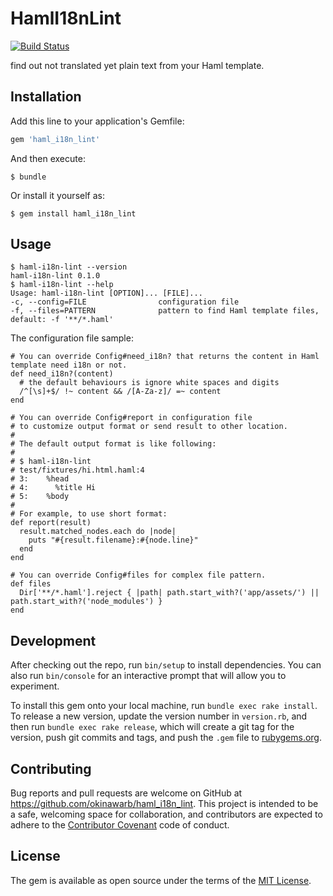 # HamlI18nLint

[![Build Status](https://travis-ci.org/okinawarb/haml_i18n_lint.svg?branch=master)](https://travis-ci.org/okinawarb/haml_i18n_lint)

find out not translated yet plain text from your Haml template.

## Installation

Add this line to your application's Gemfile:

```ruby
gem 'haml_i18n_lint'
```

And then execute:

    $ bundle

Or install it yourself as:

    $ gem install haml_i18n_lint

## Usage

    $ haml-i18n-lint --version
    haml-i18n-lint 0.1.0
    $ haml-i18n-lint --help
    Usage: haml-i18n-lint [OPTION]... [FILE]...
    -c, --config=FILE                configuration file
    -f, --files=PATTERN              pattern to find Haml template files, default: -f '**/*.haml'

The configuration file sample:

    # You can override Config#need_i18n? that returns the content in Haml template need i18n or not.
    def need_i18n?(content)
      # the default behaviours is ignore white spaces and digits
      /^[\s]+$/ !~ content && /[A-Za-z]/ =~ content
    end

    # You can override Config#report in configuration file
    # to customize output format or send result to other location.
    #
    # The default output format is like following:
    #
    # $ haml-i18n-lint
    # test/fixtures/hi.html.haml:4
    # 3:    %head
    # 4:      %title Hi
    # 5:    %body
    #
    # For example, to use short format:
    def report(result)
      result.matched_nodes.each do |node|
        puts "#{result.filename}:#{node.line}"
      end
    end

    # You can override Config#files for complex file pattern.
    def files
      Dir['**/*.haml'].reject { |path| path.start_with?('app/assets/') || path.start_with?('node_modules') }
    end

## Development

After checking out the repo, run `bin/setup` to install dependencies. You can also run `bin/console` for an interactive prompt that will allow you to experiment.

To install this gem onto your local machine, run `bundle exec rake install`. To release a new version, update the version number in `version.rb`, and then run `bundle exec rake release`, which will create a git tag for the version, push git commits and tags, and push the `.gem` file to [rubygems.org](https://rubygems.org).

## Contributing

Bug reports and pull requests are welcome on GitHub at https://github.com/okinawarb/haml_i18n_lint. This project is intended to be a safe, welcoming space for collaboration, and contributors are expected to adhere to the [Contributor Covenant](http://contributor-covenant.org) code of conduct.


## License

The gem is available as open source under the terms of the [MIT License](http://opensource.org/licenses/MIT).
